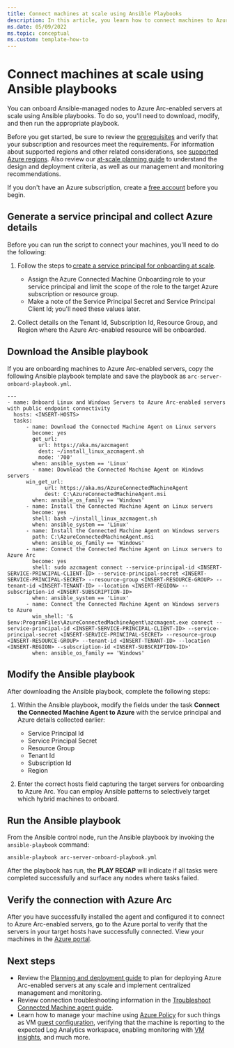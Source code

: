 ```yaml
---
title: Connect machines at scale using Ansible Playbooks
description: In this article, you learn how to connect machines to Azure using Azure Arc-enabled servers using Ansible playbooks. 
ms.date: 05/09/2022
ms.topic: conceptual
ms.custom: template-how-to
---
```


# Connect machines at scale using Ansible playbooks

You can onboard Ansible-managed nodes to Azure Arc-enabled servers at scale using Ansible playbooks. To do so, you'll need to download, modify, and then run the appropriate playbook.

Before you get started, be sure to review the [prerequisites](prerequisites.md) and verify that your subscription and resources meet the requirements. For information about supported regions and other related considerations, see [supported Azure regions](overview.md#supported-regions). Also review our [at-scale planning guide](plan-at-scale-deployment.md) to understand the design and deployment criteria, as well as our management and monitoring recommendations.  

If you don't have an Azure subscription, create a [free account](https://azure.microsoft.com/free/?WT.mc_id=A261C142F) before you begin.

## Generate a service principal and collect Azure details

Before you can run the script to connect your machines, you'll need to do the following:

1. Follow the steps to [create a service principal for onboarding at scale](onboard-service-principal.md#create-a-service-principal-for-onboarding-at-scale).

    * Assign the Azure Connected Machine Onboarding role to your service principal and limit the scope of the role to the target Azure subscription or resource group.
    * Make a note of the Service Principal Secret and Service Principal Client Id; you'll need these values later.

1. Collect details on the Tenant Id, Subscription Id, Resource Group, and Region where the Azure Arc-enabled resource will be onboarded.

## Download the Ansible playbook

If you are onboarding machines to Azure Arc-enabled servers, copy the following Ansible playbook template and save the playbook as `arc-server-onboard-playbook.yml`.

```
---
- name: Onboard Linux and Windows Servers to Azure Arc-enabled servers with public endpoint connectivity
  hosts: <INSERT-HOSTS>
  tasks:
      - name: Download the Connected Machine Agent on Linux servers 
        become: yes
        get_url:
          url: https://aka.ms/azcmagent
          dest: ~/install_linux_azcmagent.sh
          mode: '700'
        when: ansible_system == 'Linux'
    	- name: Download the Connected Machine Agent on Windows servers
	  win_get_url:
        	url: https://aka.ms/AzureConnectedMachineAgent
        	dest: C:\AzureConnectedMachineAgent.msi
        when: ansible_os_family == 'Windows'
      - name: Install the Connected Machine Agent on Linux servers
        become: yes
        shell: bash ~/install_linux_azcmagent.sh
        when: ansible_system == 'Linux'
      - name: Install the Connected Machine Agent on Windows servers
        path: C:\AzureConnectedMachineAgent.msi
        when: ansible_os_family == 'Windows'
      - name: Connect the Connected Machine Agent on Linux servers to Azure Arc
        become: yes
        shell: sudo azcmagent connect --service-principal-id <INSERT-SERVICE-PRINCIPAL-CLIENT-ID> --service-principal-secret <INSERT-SERVICE-PRINCIPAL-SECRET> --resource-group <INSERT-RESOURCE-GROUP> --tenant-id <INSERT-TENANT-ID> --location <INSERT-REGION> --subscription-id <INSERT-SUBSCRIPTION-ID>
        when: ansible_system == 'Linux'
      - name: Connect the Connected Machine Agent on Windows servers to Azure
        win_shell: '& $env:ProgramFiles\AzureConnectedMachineAgent\azcmagent.exe connect --service-principal-id <INSERT-SERVICE-PRINCIPAL-CLIENT-ID> --service-principal-secret <INSERT-SERVICE-PRINCIPAL-SECRET> --resource-group <INSERT-RESOURCE-GROUP> --tenant-id <INSERT-TENANT-ID> --location <INSERT-REGION> --subscription-id <INSERT-SUBSCRIPTION-ID>'
        when: ansible_os_family == 'Windows'
```

<!--If you are onboarding Linux servers to Azure Arc-enabled servers, download the following Ansible playbook template and save the playbook as `arc-server-onboard-playbook.yml`.

```
---
- name: Onboard Linux Server to Azure Arc-enabled servers with public endpoint
  hosts: <INSERT-HOSTS>
  tasks:
      - name: Download the Connected Machine Agent 
        become: yes
        get_url:
          url: https://aka.ms/azcmagent
          dest: ~/install_linux_azcmagent.sh
          mode: '700'
        when: ansible_system == 'Linux'
      - name: Install the Connected Machine Agent
        become: yes
        shell: bash ~/install_linux_azcmagent.sh
        when: ansible_system == 'Linux'
      - name: Connect the Connected Machine Agent to Azure
        become: yes
        shell: sudo azcmagent connect --service-principal-id <INSERT-SERVICE-PRINCIPAL-CLIENT-ID> --service-principal-secret <INSERT-SERVICE-PRINCIPAL-SECRET> --resource-group <INSERT-RESOURCE-GROUP> --tenant-id <INSERT-TENANT-ID> --location <INSERT-REGION> --subscription-id <INSERT-SUBSCRIPTION-ID>
        when: ansible_system == 'Linux'
```-->

## Modify the Ansible playbook

After downloading the Ansible playbook, complete the following steps:

1. Within the Ansible playbook, modify the fields under the task **Connect the Connected Machine Agent to Azure** with the service principal and Azure details collected earlier:

    * Service Principal Id
    * Service Principal Secret
    * Resource Group
    * Tenant Id
    * Subscription Id
    * Region

1. Enter the correct hosts field capturing the target servers for onboarding to Azure Arc. You can employ Ansible patterns to selectively target which hybrid machines to onboard.

## Run the Ansible playbook

From the Ansible control node, run the Ansible playbook by invoking the `ansible-playbook` command:

```
ansible-playbook arc-server-onboard-playbook.yml
```

After the playbook has run, the **PLAY RECAP** will indicate if all tasks were completed successfully and surface any nodes where tasks failed.

## Verify the connection with Azure Arc

After you have successfully installed the agent and configured it to connect to Azure Arc-enabled servers, go to the Azure portal to verify that the servers in your target hosts have successfully connected. View your machines in the [Azure portal](https://aka.ms/hybridmachineportal). 

## Next steps

- Review the [Planning and deployment guide](plan-at-scale-deployment.md) to plan for deploying Azure Arc-enabled servers at any scale and implement centralized management and monitoring.
- Review connection troubleshooting information in the [Troubleshoot Connected Machine agent guide](troubleshoot-agent-onboard.md).
- Learn how to manage your machine using [Azure Policy](../../governance/policy/overview.md) for such things as VM [guest configuration](../../governance/policy/concepts/guest-configuration.md), verifying that the machine is reporting to the expected Log Analytics workspace, enabling monitoring with [VM insights](../../azure-monitor/vm/vminsights-enable-policy.md), and much more.

